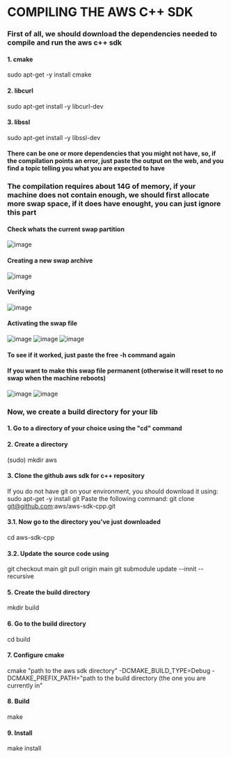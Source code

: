 # COMPILING THE AWS C++ SDK

### First of all, we should download the dependencies needed to compile and run the aws c++ sdk

#### 1. cmake
  sudo apt-get -y install cmake
#### 2. libcurl
  sudo apt-get install -y libcurl-dev
#### 3. libssl
  sudo apt-get install -y libssl-dev
  
#### There can be one or more dependencies that you might not have, so, if the compilation points an error, just paste the output on the web, and you find a topic telling you what you are expected to have

### The compilation requires about 14G of memory, if your machine does not contain enough, we should first allocate more swap space, if it does have enought, you can just ignore this part

#### Check whats the current swap partition
  ![image](https://user-images.githubusercontent.com/85199336/198057425-e727b28a-f4b0-49b3-a776-aeb177ebe5d6.png)
#### Creating a new swap archive
  ![image](https://user-images.githubusercontent.com/85199336/198058873-46255596-945e-485b-bec3-c0a28c4f1d21.png)
#### Verifying
  ![image](https://user-images.githubusercontent.com/85199336/198059137-2df4fb56-16bd-4751-ab2a-ee443784618f.png)
#### Activating the swap file
  ![image](https://user-images.githubusercontent.com/85199336/198059325-c00ae2bc-6ce6-4656-81ce-fb676c1c0719.png)
  ![image](https://user-images.githubusercontent.com/85199336/198059626-59248b83-fed0-4b61-8971-bdc2fa31f3b7.png)
  ![image](https://user-images.githubusercontent.com/85199336/198059825-3a759e90-34e0-48ce-8e4c-01cf717fc4b1.png)
#### To see if it worked, just paste the free -h command again
#### If you want to make this swap file permanent (otherwise it will reset to no swap when the machine reboots)
  ![image](https://user-images.githubusercontent.com/85199336/198060404-edf496ef-077e-4368-8c20-4e7d390c63cf.png)
  ![image](https://user-images.githubusercontent.com/85199336/198060683-b8bcb7d2-cee3-4497-aed7-a21dfe94ef8a.png)
  
### Now, we create a build directory for your lib

#### 1. Go to a directory of your choice using the "cd" command
#### 2. Create a directory
  (sudo) mkdir aws
#### 3. Clone the github aws sdk for c++ repository
  If you do not have git on your environment, you should download it using: sudo apt-get -y install git
  Paste the following command:
  git clone git@github.com:aws/aws-sdk-cpp.git
#### 3.1. Now go to the directory you've just downloaded
  cd aws-sdk-cpp
#### 3.2. Update the source code using
  git checkout main
  git pull origin main
  git submodule update --innit --recursive
#### 5. Create the build directory
  mkdir build
#### 6. Go to the build directory
  cd build
#### 7. Configure cmake
  cmake "path to the aws sdk directory" -DCMAKE_BUILD_TYPE=Debug -DCMAKE_PREFIX_PATH="path to the build directory (the one you are currently in"
#### 8. Build
  make
#### 9. Install
  make install


